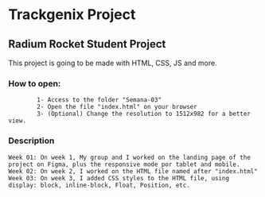 # Trackgenix Project

## Radium Rocket Student Project

This project is going to be made with HTML, CSS, JS and more.

### How to open:
            1- Access to the folder "Semana-03"
            2- Open the file "index.html" on your browser
            3- (Optional) Change the resolution to 1512x982 for a better view.



### Description
    Week 01: On week 1, My group and I worked on the landing page of the project on Figma, plus the responsive mode por tablet and mobile.
    Week 02: On week 2, I worked on the HTML file named after "index.html"
    Week 03: On week 3, I added CSS styles to the HTML file, using display: block, inline-block, Float, Position, etc.